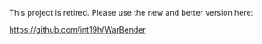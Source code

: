This project is retired. Please use the new and better version here:

https://github.com/int19h/WarBender
